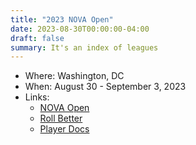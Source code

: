 ```yaml
---
title: "2023 NOVA Open"
date: 2023-08-30T00:00:00-04:00
draft: false
summary: It's an index of leagues
---
```


- Where: Washington, DC
- When: August 30 - September 3, 2023
- Links:
  - [NOVA Open](https://www.novaopen.com/)
  - [Roll Better](https://rollbetter.gg/tournaments/777)
  - [Player Docs](https://novapublic.blob.core.windows.net/event-primers/2023/Nova-Open-2023--Star-Wars-X-Wing-Primer.pdf)